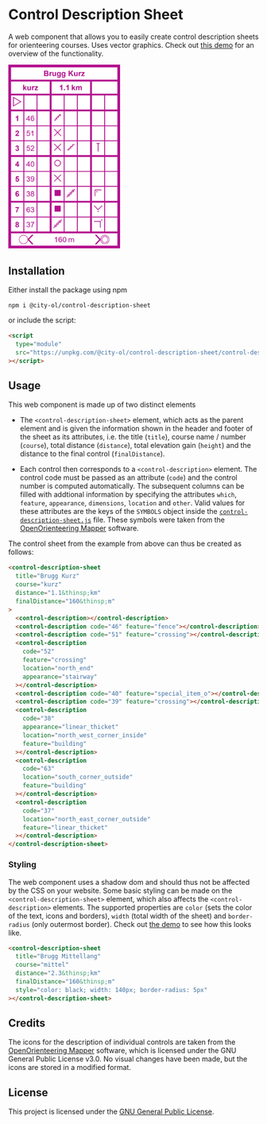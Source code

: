 # Control Description Sheet

A web component that allows you to easily create control description sheets for orienteering courses. Uses vector graphics. Check out [this demo](https://city-ol.github.io/control-description-sheet/demo.html) for an overview of the functionality.

<img src="example.png" width="225">

## Installation

Either install the package using npm

    npm i @city-ol/control-description-sheet

or include the script:

```html
<script
  type="module"
  src="https://unpkg.com/@city-ol/control-description-sheet/control-description-sheet.js"
></script>
```

## Usage

This web component is made up of two distinct elements

- The `<control-description-sheet>` element, which acts as the parent element and is given the information shown in the header and footer of the sheet as its attributes, i.e. the title (`title`), course name / number (`course`), total distance (`distance`), total elevation gain (`height`) and the distance to the final control (`finalDistance`).

- Each control then corresponds to a `<control-description>` element. The control code must be passed as an attribute (`code`) and the control number is computed automatically. The subsequent columns can be filled with addtional information by specifying the attributes `which`, `feature`, `appearance`, `dimensions`, `location` and `other`. Valid values for these attributes are the keys of the `SYMBOLS` object inside the [`control-description-sheet.js`](control-description-sheet.js) file. These symbols were taken from the [OpenOrienteering Mapper](https://github.com/OpenOrienteering/mapper) software.

The control sheet from the example from above can thus be created as follows:

```html
<control-description-sheet
  title="Brugg Kurz"
  course="kurz"
  distance="1.1&thinsp;km"
  finalDistance="160&thinsp;m"
>
  <control-description></control-description>
  <control-description code="46" feature="fence"></control-description>
  <control-description code="51" feature="crossing"></control-description>
  <control-description
    code="52"
    feature="crossing"
    location="north_end"
    appearance="stairway"
  ></control-description>
  <control-description code="40" feature="special_item_o"></control-description>
  <control-description code="39" feature="crossing"></control-description>
  <control-description
    code="38"
    appearance="linear_thicket"
    location="north_west_corner_inside"
    feature="building"
  ></control-description>
  <control-description
    code="63"
    location="south_corner_outside"
    feature="building"
  ></control-description>
  <control-description
    code="37"
    location="north_east_corner_outside"
    feature="linear_thicket"
  ></control-description>
</control-description-sheet>
```

### Styling

The web component uses a shadow dom and should thus not be affected by the CSS on your website. Some basic styling can be made on the `<control-description-sheet>` element, which also affects the `<control-description>` elements. The supported properties are `color` (sets the color of the text, icons and borders), `width` (total width of the sheet) and `border-radius` (only outermost border). Check out [the demo](https://city-ol.github.io/control-description-sheet/demo.html) to see how this looks like.

```html
<control-description-sheet
  title="Brugg Mittellang"
  course="mittel"
  distance="2.3&thinsp;km"
  finalDistance="160&thinsp;m"
  style="color: black; width: 140px; border-radius: 5px"
></control-description-sheet>
```

## Credits

The icons for the description of individual controls are taken from the [OpenOrienteering Mapper](https://github.com/OpenOrienteering/mapper) software, which is licensed under the GNU General Public License v3.0. No visual changes have been made, but the icons are stored in a modified format.

## License

This project is licensed under the [GNU General Public License](LICENSE.md).
